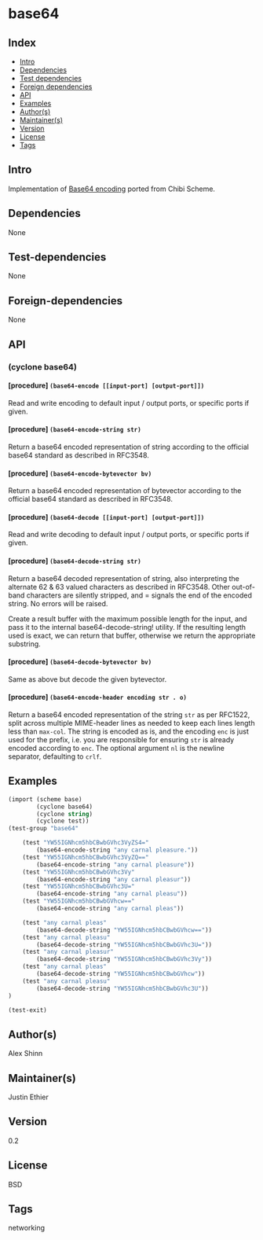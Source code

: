 # base64

## Index 
- [Intro](#Intro)
- [Dependencies](#Dependencies)
- [Test dependencies](#Test-dependencies)
- [Foreign dependencies](#Foreign-dependencies)
- [API](#API)
- [Examples](#Examples)
- [Author(s)](#Author(s))
- [Maintainer(s)](#Maintainer(s))
- [Version](#Version) 
- [License](#License) 
- [Tags](#Tags) 

## Intro 
Implementation of [Base64 encoding](https://en.wikipedia.org/wiki/Base64) ported from Chibi Scheme.

## Dependencies 
None

## Test-dependencies 
None

## Foreign-dependencies 
None

## API 

### (cyclone base64)

#### [procedure] `(base64-encode [[input-port] [output-port]])`

Read and write encoding to default input / output ports, or specific ports if given.

#### [procedure] `(base64-encode-string str)`

Return a base64 encoded representation of string according to the official base64 standard as described in RFC3548.

#### [procedure] `(base64-encode-bytevector bv)`
Return a base64 encoded representation of bytevector according to the official base64 standard as described in RFC3548.

#### [procedure] `(base64-decode [[input-port] [output-port]])`

Read and write decoding to default input / output ports, or specific ports if given.

#### [procedure] `(base64-decode-string str)`
Return a base64 decoded representation of string, also interpreting the alternate 62 & 63 valued characters as described in RFC3548.  Other out-of-band characters are silently stripped, and = signals the end of the encoded string.  No errors will be raised.

Create a result buffer with the maximum possible length for the input, and pass it to the internal base64-decode-string! utility.  If the resulting length used is exact, we can return that buffer,
otherwise we return the appropriate substring.

#### [procedure] `(base64-decode-bytevector bv)`
Same as above but decode the given bytevector.

#### [procedure] `(base64-encode-header encoding str . o)`

Return a base64 encoded representation of the string `str` as per RFC1522, split across multiple MIME-header lines as needed to keep each lines length less than `max-col`.  The string is encoded as is, and the encoding `enc` is just used for the prefix, i.e. you are responsible for ensuring `str` is already encoded according to `enc`.  The optional argument `nl` is the newline separator, defaulting to `crlf`.

## Examples
```scheme
(import (scheme base) 
        (cyclone base64) 
        (cyclone string) 
        (cyclone test))
(test-group "base64"

    (test "YW55IGNhcm5hbCBwbGVhc3VyZS4="
        (base64-encode-string "any carnal pleasure."))
    (test "YW55IGNhcm5hbCBwbGVhc3VyZQ=="
        (base64-encode-string "any carnal pleasure"))
    (test "YW55IGNhcm5hbCBwbGVhc3Vy"
        (base64-encode-string "any carnal pleasur"))
    (test "YW55IGNhcm5hbCBwbGVhc3U="
        (base64-encode-string "any carnal pleasu"))
    (test "YW55IGNhcm5hbCBwbGVhcw=="
        (base64-encode-string "any carnal pleas"))

    (test "any carnal pleas"
        (base64-decode-string "YW55IGNhcm5hbCBwbGVhcw=="))
    (test "any carnal pleasu"
        (base64-decode-string "YW55IGNhcm5hbCBwbGVhc3U="))
    (test "any carnal pleasur"
        (base64-decode-string "YW55IGNhcm5hbCBwbGVhc3Vy"))
    (test "any carnal pleas"
        (base64-decode-string "YW55IGNhcm5hbCBwbGVhcw"))
    (test "any carnal pleasu"
        (base64-decode-string "YW55IGNhcm5hbCBwbGVhc3U"))
)

(test-exit)
```

## Author(s)
Alex Shinn

## Maintainer(s) 
Justin Ethier

## Version 
0.2

## License 
BSD

## Tags 
networking


